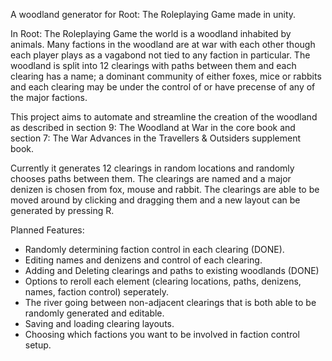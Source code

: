 A woodland generator for Root: The Roleplaying Game made in unity.

In Root: The Roleplaying Game the world is a woodland inhabited by animals. Many factions in the woodland are at war with each other though each player plays as a vagabond not tied to any faction in particular. The woodland is split into 12 clearings with paths between them and each clearing has a name; a dominant community of either foxes, mice or rabbits and each clearing may be under the control of or have precense of any of the major factions.

This project aims to automate and streamline the creation of the woodland as described in section 9: The Woodland at War in the core book and section 7: The War Advances in the Travellers & Outsiders supplement book.

Currently it generates 12 clearings in random locations and randomly chooses paths between them. The clearings are named and a major denizen is chosen from fox, mouse and rabbit. The clearings are able to be moved around by clicking and dragging them and a new layout can be generated by pressing R.

Planned Features:
- Randomly determining faction control in each clearing (DONE).
- Editing names and denizens and control of each clearing.
- Adding and Deleting clearings and paths to existing woodlands (DONE)
- Options to reroll each element (clearing locations, paths, denizens, names, faction control) seperately.
- The river going between non-adjacent clearings that is both able to be randomly generated and editable.
- Saving and loading clearing layouts.
- Choosing which factions you want to be involved in faction control setup.
